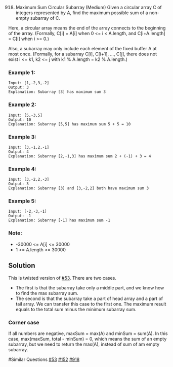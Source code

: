 918. Maximum Sum Circular Subarray (Medium)
Given a circular array C of integers represented by A, find the maximum possible sum of a non-empty subarray of C.

Here, a circular array means the end of the array connects to the beginning of the array.  (Formally, C[i] = A[i] when 0 <= i < A.length, and C[i+A.length] = C[i] when i >= 0.)

Also, a subarray may only include each element of the fixed buffer A at most once.  (Formally, for a subarray C[i], C[i+1], ..., C[j], there does not exist i <= k1, k2 <= j with k1 % A.length = k2 % A.length.)

### Example 1:
```
Input: [1,-2,3,-2]
Output: 3
Explanation: Subarray [3] has maximum sum 3
```

### Example 2:
```
Input: [5,-3,5]
Output: 10
Explanation: Subarray [5,5] has maximum sum 5 + 5 = 10
```

### Example 3:
```
Input: [3,-1,2,-1]
Output: 4
Explanation: Subarray [2,-1,3] has maximum sum 2 + (-1) + 3 = 4
```

### Example 4:
```
Input: [3,-2,2,-3]
Output: 3
Explanation: Subarray [3] and [3,-2,2] both have maximum sum 3
```

### Example 5:
```
Input: [-2,-3,-1]
Output: -1
Explanation: Subarray [-1] has maximum sum -1
```

### Note:
- -30000 <= A[i] <= 30000
- 1 <= A.length <= 30000

## Solution
This is twisted version of [#53](../p053e/README.md). There are two cases.

- The first is that the subarray take only a middle part, and we know how to find the max subarray sum.
- The second is that the subarray take a part of head array and a part of tail array. We can transfer this case to the first one. The maximum result equals to the total sum minus the minimum subarray sum.

### Corner case
If all numbers are negative, maxSum = max(A) and minSum = sum(A). In this case, max(maxSum, total - minSum) = 0, which means the sum of an empty subarray, but we need to return the max(A), instead of sum of am empty subarray.

#Similar Questions [#53](../p053e/README.md) [#152](../p152m/README.md) [#918](../p918m/README.md)
